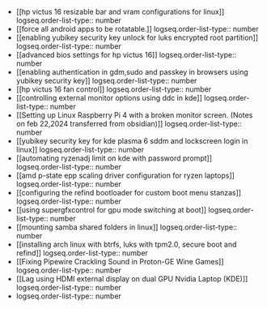 - [[hp victus 16 resizable bar and vram configurations for linux]]
  logseq.order-list-type:: number
- [[force all android apps to be rotatable.]]
  logseq.order-list-type:: number
- [[enabling yubikey security key unlock for luks encrypted root partition]]
  logseq.order-list-type:: number
- [[advanced bios settings for hp victus 16]]
  logseq.order-list-type:: number
- [[enabling authentication in gdm,sudo and passkey in browsers using yubikey security key]]
  logseq.order-list-type:: number
- [[hp victus 16 fan control]]
  logseq.order-list-type:: number
- [[controlling external monitor options using ddc in kde]]
  logseq.order-list-type:: number
- [[Setting up Linux Raspberry Pi 4 with a broken monitor screen. (Notes on feb 22,2024 transferred from obsidian)]]
  logseq.order-list-type:: number
- [[yubikey security key for kde plasma 6 sddm and lockscreen login in linux]]
  logseq.order-list-type:: number
- [[automating ryzenadj limit on kde with password prompt]]
  logseq.order-list-type:: number
- [[amd p-state epp scaling driver configuration for ryzen laptops]]
  logseq.order-list-type:: number
- [[configuring the refind bootloader for custom boot menu stanzas]]
  logseq.order-list-type:: number
- [[using supergfxcontrol for gpu mode switching at boot]]
  logseq.order-list-type:: number
- [[mounting samba shared folders in linux]]
  logseq.order-list-type:: number
- [[installing arch linux with btrfs, luks with tpm2.0, secure boot and refind]]
  logseq.order-list-type:: number
- [[Fixing Pipewire Crackling Sound in Proton-GE Wine Games]]
  logseq.order-list-type:: number
- [[Lag using HDMI external display on dual GPU Nvidia Laptop (KDE)]]
  logseq.order-list-type:: number
- logseq.order-list-type:: number